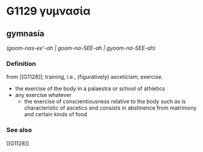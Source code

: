 # G1129 γυμνασία

## gymnasía

_(goom-nas-ee'-ah | goom-na-SEE-ah | gyoom-na-SEE-ah)_

### Definition

from [[G1128]]; training, i.e., (figuratively) asceticism; exercise.

- the exercise of the body in a palaestra or school of athletics
- any exercise whatever
  - the exercise of conscientiousness relative to the body such as is characteristic of ascetics and consists in abstinence from matrimony and certain kinds of food

### See also

[[G1128]]

